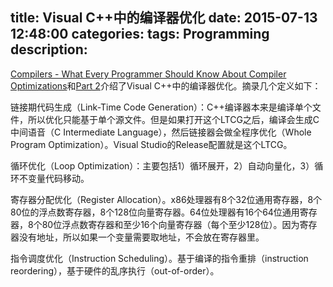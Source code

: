 title: Visual C++中的编译器优化
date: 2015-07-13 12:48:00
categories:
tags: Programming
description:
---
[Compilers - What Every Programmer Should Know About Compiler Optimizations](https://msdn.microsoft.com/en-us/magazine/dn904673.aspx)和[Part 2](https://msdn.microsoft.com/en-us/magazine/dn973015.aspx)介绍了Visual C++中的编译器优化。摘录几个定义如下：

链接期代码生成（Link-Time Code Generation）：C++编译器本来是编译单个文件，所以优化只能基于单个源文件。但是如果打开这个LTCG之后，编译会生成C中间语音（C Inter­mediate Language），然后链接器会做全程序优化（Whole Program Optimization）。Visual Studio的Release配置就是这个LTCG。

循环优化（Loop Optimization）：主要包括1）循环展开，2）自动向量化，3）循环不变量代码移动。

寄存器分配优化（Register Allocation）。x86处理器有8个32位通用寄存器，8个80位的浮点数寄存器，8个128位向量寄存器。64位处理器有16个64位通用寄存器，8个80位浮点数寄存器和至少16个向量寄存器（每个至少128位）。因为寄存器没有地址，所以如果一个变量需要取地址，不会放在寄存器里。

指令调度优化（Instruction Scheduling）。基于编译的指令重排（instruction reordering），基于硬件的乱序执行（out-of-order）。